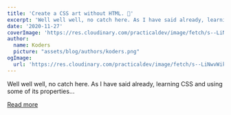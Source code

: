 ```yaml
---
title: 'Create a CSS art without HTML. 🤯'
excerpt: 'Well well well, no catch here. As I have said already, learning CSS and using some of its properties...'
date: '2020-11-27'
coverImage: 'https://res.cloudinary.com/practicaldev/image/fetch/s--LiNwvWik--/c_imagga_scale,f_auto,fl_progressive,h_420,q_auto,w_1000/https://dev-to-uploads.s3.amazonaws.com/i/mgkwloq27hr2t84ashv5.png'
author:
  name: Koders
  picture: "assets/blog/authors/koders.png"
ogImage:
  url: 'https://res.cloudinary.com/practicaldev/image/fetch/s--LiNwvWik--/c_imagga_scale,f_auto,fl_progressive,h_420,q_auto,w_1000/https://dev-to-uploads.s3.amazonaws.com/i/mgkwloq27hr2t84ashv5.png'
---
```


Well well well, no catch here. As I have said already, learning CSS and using some of its properties...

[Read more](https://dev.to/vaibhavkhulbe/create-a-css-art-without-html-3deb)
